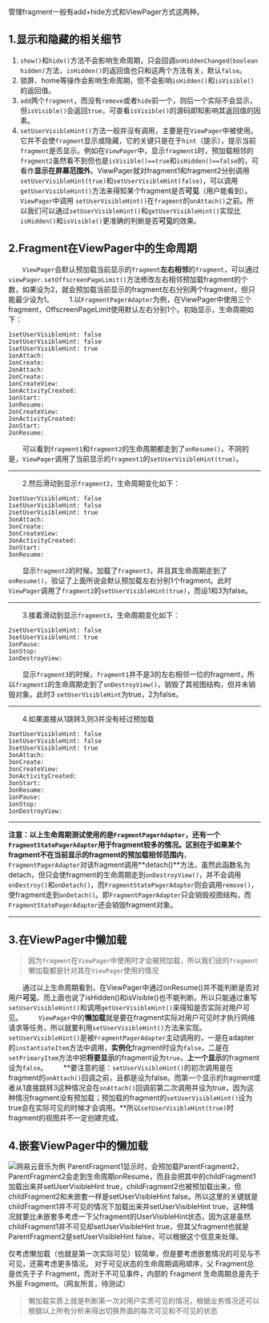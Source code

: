 管理fragment一般有add+hide方式和ViewPager方式这两种。
## 1.显示和隐藏的相关细节
1. `show()`和`hide()`方法不会影响生命周期，只会回调`onHiddenChanged(boolean hidden)`方法，`isHidden()`的返回值也只和这两个方法有关，默认`false`。
2. 锁屏、home等操作会影响生命周期，但不会影响`isHidden()`和`isVisible()`的返回值。
3. `add`两个`fragment`，而没有`remove`或者`hide`前一个，则后一个实际不会显示，但`isVisible()`会返回`true`，可查看`isVisible()`的源码即知影响其返回值的因素。
4. `setUserVisibleHint()`方法一般并没有调用，主要是在`ViewPager`中被使用。它并不会使`fragment`显示或隐藏，它的关键只是在于`hint`（提示），提示当前`fragment`是否显示。例如在`ViewPager`中，显示`fragment1`时，预加载相邻的`fragment2`虽然看不到但也是`isVisible()==true`和`isHidden()==false`的，可看作**显示在屏幕范围外**。ViewPager就对fragment1和fragment2分别调用`setUserVisibleHint(true)`和`setUserVisibleHint(false)`，可以调用`getUserVisibleHint()`方法来得知某个fragment是否**可见**（用户能看到）。`ViewPager`中调用 `setUserVisibleHint()`在`fragment`的`onAttach()`之前。所以我们可以通过`setUserVisibleHint()`和`getUserVisibleHint()`实现比`isHidden()`和`isVisible()`更准确的判断是否**可见**的效果。

## 2.Fragment在ViewPager中的生命周期
&emsp;&emsp;`ViewPager`会默认预加载当前显示的`fragment`**左右相邻**的`fragment`，可以通过`viewPager.setOffscreenPageLimit()`方法修改左右相邻预加载fragment的个数，如果设为2，就会预加载当前显示的fragment左右分别两个fragment，但只能最少设为1。
&emsp;&emsp;1.以`FragmentPagerAdapter`为例，在ViewPager中使用三个fragment，OffscreenPageLimit使用默认左右分别1个。初始显示，生命周期如下：
```
1setUserVisibleHint: false
2setUserVisibleHint: false
1setUserVisibleHint: true
1onAttach: 
1onCreate: 
2onAttach: 
2onCreate: 
1onCreateView: 
1onActivityCreated: 
1onStart: 
1onResume: 
2onCreateView:
2onActivityCreated: 
2onStart: 
2onResume: 
```
&emsp;&emsp;可以看到`fragment1`和`fragment2`的生命周期都走到了`onResume()`，不同的是，`ViewPager`调用了当前显示的`fragment1`的`setUserVisibleHint(true)`。
***********************************
&emsp;&emsp;2.然后滑动到显示`fragment2`，生命周期变化如下：
```
3setUserVisibleHint: false
1setUserVisibleHint: false
2setUserVisibleHint: true
3onAttach: 
3onCreate: 
3onCreateView: 
3onActivityCreated: 
3onStart: 
3onResume: 
```
&emsp;&emsp;显示`fragment2`的时候，加载了`fragment3`，并且其生命周期走到了`onResume()`，验证了上面所说会默认预加载左右分别1个fragment。此时`ViewPager`调用了`fragment2`的`setUserVisibleHint(true)`，而设1和3为false。
***********************************
&emsp;&emsp;3.接着滑动到显示`fragment3`，生命周期变化如下：
```
2setUserVisibleHint: false
3setUserVisibleHint: true
1onPause: 
1onStop: 
1onDestroyView: 
```
&emsp;&emsp;显示`fragment3`的时候，`fragment1`并不是3的左右相邻一位的fragment，所以`fragment1`的生命周期走到了`onDestroyView()`，销毁了其视图结构，但并未销毁对象。此时3 `setUserVisibleHint`为true，2为false。
**************************************
&emsp;&emsp;4.如果直接从1跳转3,则3并没有经过预加载
```
3setUserVisibleHint: false
1setUserVisibleHint: false
3setUserVisibleHint: true
3onAttach: 
3onCreate: 
3onCreateView:
3onActivityCreated: 
3onStart: 
3onResume: 
1onPause: 
1onStop: 
1onDestroyView: 
```
**************************************
**注意：**以上生命周期测试使用的是`FragmentPagerAdapter`，还有一个`FragmentStatePagerAdapter`用于fragment较多的情况。区别在于如果某个fragment不在当前显示的fragment的**预加载相邻范围内**，`FragmentPagerAdapter`对该fragment调用**detach()**方法，虽然此函数名为detach，但只会使fragment的生命周期走到`onDestroyView()`，并不会调用`onDestroy()`和`onDetach()`，而`FragmentStatePagerAdapter`则会调用`remove()`，使fragment走到`onDetach()`。即`FragmentPagerAdapter`只会销毁视图结构，而`FragmentStatePagerAdapter`还会销毁fragment对象。
**************************************
## 3.在ViewPager中懒加载
> 因为`fragment`在`ViewPager`中使用时才会被预加载，所以我们说的`fragment`懒加载都是针对其在`ViewPager`使用的情况

&emsp;&emsp;通过以上生命周期看到，在ViewPager中通过onResume()并不能判断是否对用户**可见**，而上面也说了isHidden()和isVisible()也不能判断。所以只能通过重写`setUserVisibleHint()`和调用`getUserVisibleHint()`来得知是否实际对用户可见。
&emsp;&emsp;`ViewPager`中的**懒加载**就是要在fragment实际对用户可见时才执行网络请求等任务，所以就要利用`setUserVisibleHint()`方法来实现。
&emsp;&emsp;`setUserVisibleHint()`是被`FragmentPagerAdapter`主动调用的，一是在adapter的`instantiateItem`方法中调用，**实例化**fragment时设为`false`，二是在`setPrimaryItem`方法中把**将要显示**的fragment设为`true`，**上一个显示**的fragment设为`false`。
&emsp;&emsp;**要注意的是：`setUserVisibleHint()`的初次调用是在fragment的`onAttach()`回调之前，且都是设为false。而第一个显示的fragment或者从1直接跳转3这种情况会在`onAttach()`回调前第二次调用并设为true，因为这种情况fragment没有预加载；预加载的fragment的`setUserVisibleHint()`设为true会在实际可见的时候才会调用。**所以`setUserVisibleHint(true)`时fragment的视图并不一定创建完成。

## 4.嵌套ViewPager中的懒加载
![网易云音乐为例](https://upload-images.jianshu.io/upload_images/3468445-2c31fa0d2a8d670e.jpg?imageMogr2/auto-orient/strip%7CimageView2/2/w/1240)
ParentFragment1显示时，会预加载ParentFragment2，ParentFragment2会走到生命周期onResume，而且会把其中的childFragment1加载出来并setUserVisibleHint true，childFragment2也被预加载出来，但childFragment2和未嵌套一样是setUserVisibleHint false。所以这里的关键就是childFragment1并不可见的情况下加载出来并setUserVisibleHint true，这种情况就要比未嵌套多考虑一下父fragment的UserVisibleHint状态，因为这是虽然childFragment1并不可见却setUserVisibleHint true，但其父fragment也就是ParentFragment2是setUserVisibleHint false，可以根据这个信息来处理。

仅考虑懒加载（也就是第一次实际可见）较简单，但是要考虑嵌套情况的可见与不可见，还需考虑更多情况。
对于可见状态的生命周期调用顺序，父 Fragment总是优先于子 Fragment，而对于不可见事件，内部的 Fragment 生命周期总是先于外层 Fragment。（网友所言，待测试）

> 懒加载实质上就是判断第一次对用户实质可见的情况，根据业务情况还可以根据以上所有分析来得出切换界面的每次可见和不可见的状态